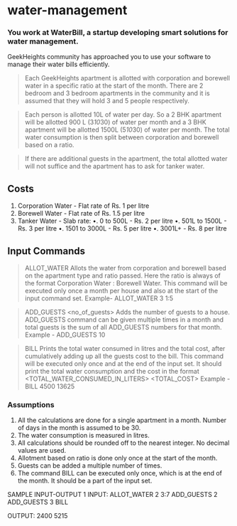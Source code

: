 ﻿# water-management
### You work at WaterBill, a startup developing smart solutions for water management.

GeekHeights community has approached you to use your software to manage their water bills efficiently.
> Each GeekHeights apartment is allotted with corporation and borewell water in a specific ratio at the start of the month. There are 2 bedroom and 3 bedroom apartments in the community and it is assumed that they will hold 3 and 5 people respectively.

> Each person is allotted 10L of water per day. So a 2 BHK apartment will be allotted 900 L (3*10*30) of water per month and a 3 BHK apartment will be allotted 1500L (5*10*30) of water per month. The total water consumption is then split between corporation and borewell based on a ratio.

> If there are additional guests in the apartment, the total allotted water will not suffice and the apartment has to ask for tanker water.

## Costs
1. Corporation Water - Flat rate of Rs. 1 per litre
2. Borewell Water - Flat rate of Rs. 1.5 per litre
3. Tanker Water - Slab rate:
•. 0 to 500L - Rs. 2 per litre
•. 501L to 1500L - Rs. 3 per litre
•. 1501 to 3000L - Rs. 5 per litre
•. 3001L+ - Rs. 8 per litre

## Input Commands
> ALLOT_WATER <apartment-type> <ratio>
 Allots the water from corporation and borewell based on the apartment type and ratio passed. Here the ratio is always of the format Corporation 
 Water : Borewell Water. This command will be executed only once a month per house and also at the start of the input command set.
 Example- ALLOT_WATER 3 1:5

> ADD_GUESTS <no_of_guests>
Adds the number of guests to a house. ADD_GUESTS command can be given multiple times in a month and total guests is the sum of all ADD_GUESTS numbers for that month.
Example - ADD_GUESTS 10

> BILL
Prints the total water consumed in litres and the total cost, after cumulatively adding up all the guests cost to the bill. This command will be executed only once and at the end of the input set.
It should print the total water consumption and the cost in the format
<TOTAL_WATER_CONSUMED_IN_LITERS> <TOTAL_COST>
Example - BILL
4500 13625

### Assumptions
1. All the calculations are done for a single apartment in a month. Number of days in the month is assumed to be 30.
2. The water consumption is measured in litres.
3. All calculations should be rounded off to the nearest integer. No decimal values are used.
4. Allotment based on ratio is done only once at the start of the month.
5. Guests can be added a multiple number of times.
6. The command BILL can be executed only once, which is at the end of the month. It should be a part of the input set.

SAMPLE INPUT-OUTPUT 1
INPUT:
ALLOT_WATER 2 3:7
ADD_GUESTS 2
ADD_GUESTS 3
BILL

OUTPUT:
2400 5215
